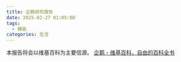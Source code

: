 ```yaml
---
title: 企鹅研究报告
date: 2025-02-27 01:05:08
tags:
  - 模板
categories: 生活
---
```

本报告将会以维基百科为主要信源。
[企鹅 - 维基百科，自由的百科全书](https://zh.wikipedia.org/wiki/%E4%BC%81%E9%B5%9D)
